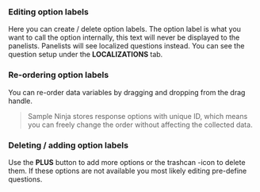### Editing option labels
Here you can create / delete option labels. The option label is what you want to call the option internally, this text will never be displayed to the panelists. Panelists will see localized questions instead. You can see the question setup under the **LOCALIZATIONS** tab. 

### Re-ordering option labels
You can re-order data variables by dragging and dropping from the drag handle.

> Sample Ninja stores response options with unique ID, which means you can freely change the order without affecting the collected data.

### Deleting / adding option labels
Use the **PLUS** button to add more options or the trashcan -icon to delete them. If these options are not available you most likely editing pre-define questions.
